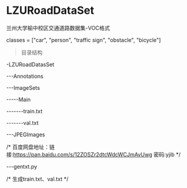 # LZURoadDataSet
兰州大学榆中校区交通道路数据集-VOC格式

classes = ["car", "person", "traffic sign", "obstacle", "bicycle"]

> 目录结构

-LZURoadDatasSet

---Annotations

---ImageSets

-----Main

-------train.txt

-------val.txt

---JPEGImages 

/* 百度网盘地址：链接:https://pan.baidu.com/s/12ZOSZr2dtcWdcWCJmAvUwg  密码:yjib */

---gentxt.py  

/* 生成train.txt、val.txt */
